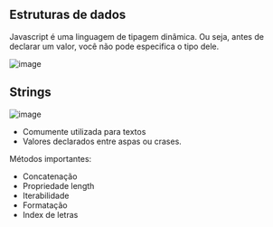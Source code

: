 ## Estruturas de dados
   Javascript é uma linguagem de tipagem dinâmica.
   Ou seja, antes de declarar um valor, você não pode especifica o tipo dele.

![image](https://user-images.githubusercontent.com/55243757/150808019-bef98640-bc15-4eba-80fe-6ff0751cbfc6.png)

## Strings

![image](https://user-images.githubusercontent.com/55243757/150809177-d41e8cbc-296f-48c8-9e92-35435518c933.png)

   * Comumente utilizada para textos
   * Valores declarados entre aspas ou crases.

Métodos importantes:
   * Concatenação
   * Propriedade length
   * Iterabilidade
   * Formatação
   * Index de letras